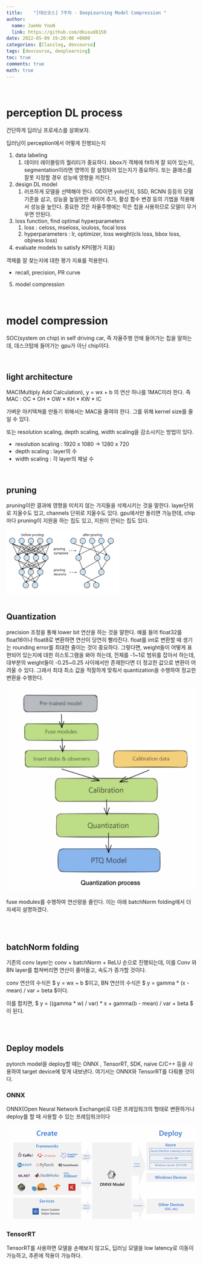 ```yaml
---
title:    "[데브코스] 7주차 - DeepLearning Model Compression "
author:
  name: JaeHo YooN
  link: https://github.com/dkssud8150
date: 2022-05-09 19:20:00 +0800
categories: [Classlog, devcourse]
tags: [devcourse, deeplearning]
toc: true
comments: true
math: true
---
```


<br>

# perception DL process

간단하게 딥러닝 프로세스를 살펴보자.

딥러닝이 perception에서 어떻게 진행되는지

1. data labeling
    1. 데이터 레이블링의 퀄리티가 중요하다. bbox가 객체에 fit하게 잘 되어 있는지, segmentation이라면 영역이 잘 설정되어 있는지가 중요하다. 또는 클래스를 잘못 지정할 경우 성능에 영향을 끼친다.
2. design DL model
    1. 러프하게 모델을 선택해야 한다. OD이면 yolo인지, SSD, RCNN 등등의 모델 기준을 삼고, 성능을 높일만한 레이어 추가, 활성 함수 변경 등의 기법을 적용해서 성능을 높인다. 중요한 것은 자율주행에는 작은 칩을 사용하므로 모델이 무거우면 안된다.
3. loss function, find optimal hyperparameters
    1. loss : celoss, mseloss, iouloss, focal loss
    2. hyperparameters : lr, optimizer, loss weight(cls loss, bbox loss, objness loss)
4. evaluate models to satisfy KPI(평가 지표)
    
객체를 잘 찾는지에 대한 평가 지표를 적용한다.
- recall, precision, PR curve
    
5. model compression

<br>

# model compression

SOC(system on chip) in self driving car, 즉 자율주행 안에 들어가는 칩을 말하는데, 데스크탑에 들어가는 gpu가 아닌 chip이다.

<br>

## light architecture

MAC(Multiply Add Calculation),  y = wx + b 의 연산 하나를 1MAC이라 한다. 즉 MAC : OC * OH * OW * KH * KW * IC 

가벼운 아키텍쳐를 만들기 위해서는 MAC을 줄여야 한다. 그를 위해 kernel size를 줄일 수 있다. 
    
또는 resolution scaling, depth scaling, width scaling을 감소시키는 방법이 있다.
    
- resolution scaling : 1920 x 1080 → 1280 x 720
- depth scaling : layer의 수
- width scaling : 각 layer의 채널 수

<br>

## pruning

pruning이란 결과에 영향을 미치지 않는 가지들을 삭제시키는 것을 말한다. layer단위로 지울수도 있고, channels 단위로 지울수도 있다.  gpu에서만 돌리면 가능한데, chip마다 pruning이 지원을 하는 칩도 있고, 지원이 안되는 칩도 있다.

<img src="/assets/img/dev/week13/day1/pruning.png">

<br>

<br>    
    
## Quantization

precision 조정을 통해 lower bit 연산을 하는 것을 말한다. 예를 들어 float32를 float16이나 float8로 변환하면 연산이 당연히 빨라진다. float를 int로 변환할 때 생기는 rounding error를 최대한 줄이는 것이 중요하다. 그렇다면, weight들이 어떻게 표현되어 있는지에 대한 히스토그램을 봐야 하는데, 전체를 -1~1로 범위를 잡아서 하는데, 대부분의 weight들이 -0.25~0.25 사이에서만 존재한다면 더 정교한 값으로 변환이 어려울 수 있다. 그래서 최대 최소 값을 적절하게 맞춰서 quantization을 수행하여 정교한 변환을 수행한다.

<img src="/assets/img/dev/week13/day1/quantization.png">

fuse modules를 수행하여 연산량을 줄인다. 이는 아래 batchNorm folding에서 더 자세히 설명하겠다.

<br>

<br>

## batchNorm folding

기존의 conv layer는 conv + batchNorm + ReLU 순으로 진행되는데, 이를 Conv 와 BN layer를 합쳐버리면 연산이 줄어들고, 속도가 증가할 것이다.

conv 연산의 수식은 $ y = wx + b $이고, BN 연산의 수식은 $ y = gamma * (x - mean) / var + beta $이다.

이를 합치면, $ y = ((gamma * w) / var) * x + gamma(b - mean) / var + beta $ 이 된다. 

<br>

<br>

## Deploy models

pytorch model을 deploy할 때는 ONNX , TensorRT, SDK, naive C/C++ 등을 사용하여 target device에 맞게 내보낸다. 여기서는 ONNX와 TensorRT를 다뤄볼 것이다.

### ONNX

ONNX(Open Neural Network Exchange)로 다른 프레임워크의 형태로 변환하거나 deploy를 할 때 사용할 수 있는 프레임워크이다

<img src="/assets/img/dev/week13/day1/onnx.png">

<br>

### TensorRT

TensorRT를 사용하면 모델을 손해보지 않고도, 딥러닝 모델을 low latency로 이동이 가능하고, 추론에 적용이 가능하다.

<br>

<br>